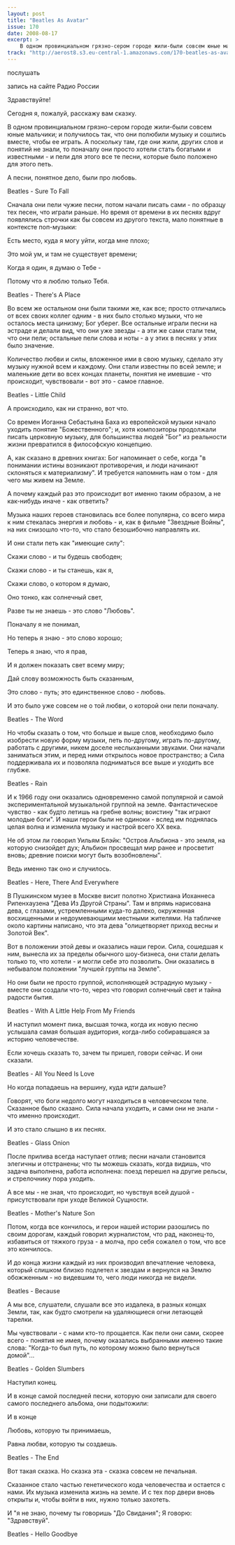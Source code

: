 ```yaml
---
layout: post
title: "Beatles As Avatar"
issue: 170
date: 2008-08-17
excerpt: >
    В одном провинциальном грязно-сером городе жили-были совсем юные мальчики; и получилось так, что они полюбили музыку и сошлись вместе, чтобы ее играть. А поскольку там, где они жили, других слов и понятий не знали, то поначалу они просто хотели стать богатыми и известными - и пели для этого все те песни, которые было положено для этого петь.
track: "http://aerost8.s3.eu-central-1.amazonaws.com/170-beatles-as-avatar.mp3"
---
```


послушать

запись на сайте Радио России

Здравствуйте!

Сегодня я, пожалуй, расскажу вам сказку.

В одном провинциальном грязно-сером городе жили-были совсем юные мальчики; и получилось так, что они полюбили музыку и сошлись вместе, чтобы ее играть. А поскольку там, где они жили, других слов и понятий не знали, то поначалу они просто хотели стать богатыми и известными - и пели для этого все те песни, которые было положено для этого петь.

А песни, понятное дело, были про любовь.

Beatles - Sure To Fall

Сначала они пели чужие песни, потом начали писать сами - по образцу тех песен, что играли раньше. Но время от времени в их песнях вдруг появлялись строчки как бы совсем из другого текста, мало понятные в контексте поп-музыки:

Есть место, куда я могу уйти, когда мне плохо;

Это мой ум, и там не существует времени;

Когда я один, я думаю о Тебе -

Потому что я люблю только Тебя.

Beatles - There's A Place

Во всем же остальном они были такими же, как все; просто отличались от всех своих коллег одним - в них было столько музыки, что не осталось места цинизму; Бог уберег. Все остальные играли песни на эстраде и делали вид, что они уже звезды - а эти же сами стали тем, что они пели; остальные пели слова и ноты - а у этих в песнях у этих было значение.

Количество любви и силы, вложенное ими в свою музыку, сделало эту музыку нужной всем и каждому. Они стали известны по всей земле; и маленькие дети во всех концах планеты, понятия не имевшие - что происходит, чувствовали - вот это - самое главное.

Beatles - Little Child

А происходило, как ни странно, вот что.

Со времен Иоганна Себастьяна Баха из европейской музыки начало уходить понятие "Божественного"; и, хотя композиторы продолжали писать церковную музыку, для большинства людей "Бог" из реальности жизни превратился в философскую концепцию.

А, как сказано в древних книгах: Бог напоминает о себе, когда "в понимании истины возникают противоречия, и люди начинают склоняться к материализму". И требуется напомнить нам о том - для чего мы живем на Земле.

А почему каждый раз это происходит вот именно таким образом, а не как-нибудь иначе - как ответить?

Музыка наших героев становилась все более популярна, со всего мира к ним стекалась энергия и любовь - и, как в фильме "Звездные Войны", на них снизошло что-то, что стало безошибочно направлять их.

И они стали петь как "имеющие силу":

Скажи слово - и ты будешь свободен;

Скажи слово - и ты станешь, как я,

Скажи слово, о котором я думаю,

Оно тонко, как солнечный свет,

Разве ты не знаешь - это слово "Любовь".

Поначалу я не понимал,

Но теперь я знаю - это слово хорошо;

Теперь я знаю, что я прав,

И я должен показать свет всему миру;

Дай слову возможность быть сказанным,

Это слово - путь; это единственное слово - любовь.

И это было уже совсем не о той любви, о которой они пели поначалу.

Beatles - The Word

Но чтобы сказать о том, что больше и выше слов, необходимо было изобрести новую форму музыки, петь по-другому, играть по-другому, работать с другими, никем доселе неслыханными звуками. Они начали заниматься этим, и перед ними открылось новое пространство; а Сила поддерживала их и позволяла подниматься все выше и уходить все глубже.

Beatles - Rain

И к 1966 году они оказались одновременно самой популярной и самой экспериментальной музыкальной группой на земле. Фантастическое чувство - как будто летишь на гребне волны; воистину "так играют молодые боги". И наши герои были не одиноки - вслед им поднялась целая волна и изменила музыку и настрой всего XX века.

Не об этом ли говорил Уильям Блэйк: "Остров Альбиона - это земля, на которую снизойдет дух; Альбион просвещал мир ранее и просветит вновь; древние поиски могут быть возобновлены".

Ведь именно так оно и случилось.

Beatles - Here, There And Everywhere

В Пушкинском музее в Москве висит полотно Христиана Иоханнеса Рипенхаузена "Дева Из Другой Страны". Там и впрямь нарисована дева, с глазами, устремленными куда-то далеко, окруженная восхищенными и недоумевающими местными жителями. На табличке около картины написано, что эта дева "олицетворяет приход весны и Золотой Век".

Вот в положении этой девы и оказались наши герои. Сила, сошедшая к ним, вынесла их за пределы обычного шоу-бизнеса, они стали делать только то, что хотели - и могли себе это позволить. Они оказались в небывалом положении "лучшей группы на Земле".

Но они были не просто группой, исполняющей эстрадную музыку - вместе они создали что-то, через что говорил солнечный свет и тайна радости бытия.

Beatles - With A Little Help From My Friends

И наступил момент пика, высшая точка, когда их новую песню услышала самая большая аудитория, когда-либо собиравшаяся за историю человечестве.

Если хочешь сказать то, зачем ты пришел, говори сейчас. И они сказали.

Beatles - All You Need Is Love

Но когда попадаешь на вершину, куда идти дальше?

Говорят, что боги недолго могут находиться в человеческом теле. Сказанное было сказано. Сила начала уходить, и сами они не знали - что именно происходит.

И это стало слышно в их песнях.

Beatles - Glass Onion

После прилива всегда наступает отлив; песни начали становится элегичны и отстранены; что ты можешь сказать, когда видишь, что задача выполнена, работа исполнена: поезд перешел на другие рельсы, и стрелочнику пора уходить.

А все мы - не зная, что происходит, но чувствуя всей душой - присутствовали при уходе Великой Сущности.

Beatles - Mother's Nature Son

Потом, когда все кончилось, и герои нашей истории разошлись по своим дорогам, каждый говорил журналистом, что рад, наконец-то, избавиться от тяжкого груза - а молча, про себя сожалел о том, что все это кончилось.

И до конца жизни каждый из них производил впечатление человека, который слишком близко подлетел к звездам и вернулся на Землю обожженным - но видевшим то, чего люди никогда не видели.

Beatles - Because

А мы все, слушатели, слушали все это издалека, в разных концах Земли, так, как будто смотрели на удаляющиеся огни летающей тарелки.

Мы чувствовали - с нами кто-то прощается. Как пели они сами, скорее всего - понятия не имея, почему оказались выбранными именно такие слова: "Когда-то был путь, по которому можно было вернуться домой"...

Beatles - Golden Slumbers

Наступил конец.

И в конце самой последней песни, которую они записали для своего самого последнего альбома, они подытожили:

И в конце

Любовь, которую ты принимаешь,

Равна любви, которую ты создаешь.

Beatles - The End

Вот такая сказка. Но сказка эта - сказка совсем не печальная.

Сказанное стало частью генетического кода человечества и остается с нами. Их музыка изменила жизнь на земле. И с тех пор двери вновь открыты и, чтобы войти в них, нужно только захотеть.

И "я не знаю, почему ты говоришь "До Свидания"; Я говорю: "Здравствуй".

Beatles - Hello Goodbye
